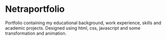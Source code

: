 # Netraportfolio
Portfolio containing my educational background, work experience, skills and academic projects.
Designed using html, css, javascript and some transformation and animation.

